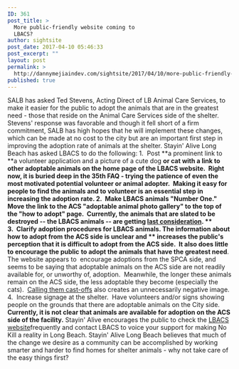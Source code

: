 ```yaml
---
ID: 361
post_title: >
  More public-friendly website coming to
  LBACS?
author: sightsite
post_date: 2017-04-10 05:46:33
post_excerpt: ""
layout: post
permalink: >
  http://dannymejiaindev.com/sightsite/2017/04/10/more-public-friendly-website-coming-to-lbacs/
published: true
---
```

SALB has asked Ted Stevens, Acting Direct of LB Animal Care Services, to make it easier for the public to adopt the animals that are in the greatest need - those that reside on the Animal Care Services side of the shelter.  Stevens' response was favorable and though it fell short of a firm commitment, SALB has high hopes that he will implement these changes, which can be made at no cost to the city but are an important first step in improving the adoption rate of animals at the shelter. Stayin' Alive Long Beach has asked LBACS to do the following: 1.  Post **a prominent link to **a volunteer application and a picture of a cute dog **or cat **with a link to other adoptable animals on the home page of the LBACS website.  Right now, it is buried deep in the 35th FAQ - trying the patience of even the most motivated potential volunteer or animal adopter.  **Making it easy for people to find the animals and to volunteer is an essential step in increasing the adoption rate.** 2.  Make LBACS animals "Number One." Move the **link to the** ACS "adoptable animal photo gallery" to the top of the "how to adopt" page.  **Currently, the animals that are slated to be destroyed -- the LBACS animals -- are getting**** <a title="" href="http://www.longbeach.gov/acs/pet_finder/adopt/default.asp" target="_blank">last consideration</a>. ** 3.  Clarify adoption procedures for LBACS animals. The information about how to adopt from the ACS side is unclear and ** increases the public's perception that it is difficult to adopt from the ACS side.  It also does little to encourage the public** **to adopt the animals that have the greatest need**.  The website appears to  encourage adoptions from the SPCA side, and seems to be saying that adoptable animals on the ACS side are not readily available for, or unworthy of, adoption.  Meanwhile, the longer these animals remain on the ACS side, the less adoptable they become (especially the cats).  <a title="" href="http://www.longbeach.gov/acs/finder/adopt/gallery.asp" target="_blank">Calling them cast-offs</a> also creates an unnecessarily negative image. 4.  Increase signage at the shelter.  Have volunteers and/or signs showing people on the grounds that there are adoptable animals on the City side.  **Currently, it is not clear that animals are available for adoption on the ACS side of the facility.** Stayin' Alive encourages the public to check the [LBACS website][1]frequently and contact LBACS to voice your support for making No Kill a reality in Long Beach. Stayin' Alive Long Beach believes that much of the change we desire as a community can be accomplished by working smarter and harder to find homes for shelter animals - why not take care of the easy things first?

 [1]: http://www.longbeach.gov/acs/default.asp ""